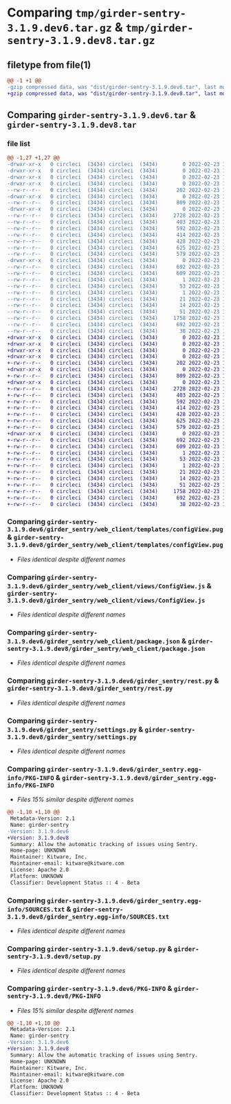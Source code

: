 # Comparing `tmp/girder-sentry-3.1.9.dev6.tar.gz` & `tmp/girder-sentry-3.1.9.dev8.tar.gz`

## filetype from file(1)

```diff
@@ -1 +1 @@
-gzip compressed data, was "dist/girder-sentry-3.1.9.dev6.tar", last modified: Wed Feb 23 16:10:02 2022, max compression
+gzip compressed data, was "dist/girder-sentry-3.1.9.dev8.tar", last modified: Wed Feb 23 17:42:02 2022, max compression
```

## Comparing `girder-sentry-3.1.9.dev6.tar` & `girder-sentry-3.1.9.dev8.tar`

### file list

```diff
@@ -1,27 +1,27 @@
-drwxr-xr-x   0 circleci  (3434) circleci  (3434)        0 2022-02-23 16:10:02.000000 girder-sentry-3.1.9.dev6/
-drwxr-xr-x   0 circleci  (3434) circleci  (3434)        0 2022-02-23 16:10:02.000000 girder-sentry-3.1.9.dev6/girder_sentry/
-drwxr-xr-x   0 circleci  (3434) circleci  (3434)        0 2022-02-23 16:10:02.000000 girder-sentry-3.1.9.dev6/girder_sentry/web_client/
-drwxr-xr-x   0 circleci  (3434) circleci  (3434)        0 2022-02-23 16:10:02.000000 girder-sentry-3.1.9.dev6/girder_sentry/web_client/stylesheets/
--rw-r--r--   0 circleci  (3434) circleci  (3434)      202 2022-02-23 16:09:15.000000 girder-sentry-3.1.9.dev6/girder_sentry/web_client/stylesheets/configView.styl
-drwxr-xr-x   0 circleci  (3434) circleci  (3434)        0 2022-02-23 16:10:02.000000 girder-sentry-3.1.9.dev6/girder_sentry/web_client/templates/
--rw-r--r--   0 circleci  (3434) circleci  (3434)      809 2022-02-23 16:09:15.000000 girder-sentry-3.1.9.dev6/girder_sentry/web_client/templates/configView.pug
-drwxr-xr-x   0 circleci  (3434) circleci  (3434)        0 2022-02-23 16:10:02.000000 girder-sentry-3.1.9.dev6/girder_sentry/web_client/views/
--rw-r--r--   0 circleci  (3434) circleci  (3434)     2728 2022-02-23 16:09:15.000000 girder-sentry-3.1.9.dev6/girder_sentry/web_client/views/ConfigView.js
--rw-r--r--   0 circleci  (3434) circleci  (3434)      403 2022-02-23 16:09:15.000000 girder-sentry-3.1.9.dev6/girder_sentry/web_client/main.js
--rw-r--r--   0 circleci  (3434) circleci  (3434)      592 2022-02-23 16:09:15.000000 girder-sentry-3.1.9.dev6/girder_sentry/web_client/package.json
--rw-r--r--   0 circleci  (3434) circleci  (3434)      414 2022-02-23 16:09:15.000000 girder-sentry-3.1.9.dev6/girder_sentry/web_client/routes.js
--rw-r--r--   0 circleci  (3434) circleci  (3434)      428 2022-02-23 16:09:15.000000 girder-sentry-3.1.9.dev6/girder_sentry/__init__.py
--rw-r--r--   0 circleci  (3434) circleci  (3434)      625 2022-02-23 16:09:15.000000 girder-sentry-3.1.9.dev6/girder_sentry/rest.py
--rw-r--r--   0 circleci  (3434) circleci  (3434)      579 2022-02-23 16:09:15.000000 girder-sentry-3.1.9.dev6/girder_sentry/settings.py
-drwxr-xr-x   0 circleci  (3434) circleci  (3434)        0 2022-02-23 16:10:02.000000 girder-sentry-3.1.9.dev6/girder_sentry.egg-info/
--rw-r--r--   0 circleci  (3434) circleci  (3434)      692 2022-02-23 16:10:01.000000 girder-sentry-3.1.9.dev6/girder_sentry.egg-info/PKG-INFO
--rw-r--r--   0 circleci  (3434) circleci  (3434)      609 2022-02-23 16:10:02.000000 girder-sentry-3.1.9.dev6/girder_sentry.egg-info/SOURCES.txt
--rw-r--r--   0 circleci  (3434) circleci  (3434)        1 2022-02-23 16:10:01.000000 girder-sentry-3.1.9.dev6/girder_sentry.egg-info/dependency_links.txt
--rw-r--r--   0 circleci  (3434) circleci  (3434)       53 2022-02-23 16:10:01.000000 girder-sentry-3.1.9.dev6/girder_sentry.egg-info/entry_points.txt
--rw-r--r--   0 circleci  (3434) circleci  (3434)        1 2022-02-23 16:10:01.000000 girder-sentry-3.1.9.dev6/girder_sentry.egg-info/not-zip-safe
--rw-r--r--   0 circleci  (3434) circleci  (3434)       21 2022-02-23 16:10:01.000000 girder-sentry-3.1.9.dev6/girder_sentry.egg-info/requires.txt
--rw-r--r--   0 circleci  (3434) circleci  (3434)       14 2022-02-23 16:10:01.000000 girder-sentry-3.1.9.dev6/girder_sentry.egg-info/top_level.txt
--rw-r--r--   0 circleci  (3434) circleci  (3434)       51 2022-02-23 16:09:15.000000 girder-sentry-3.1.9.dev6/plugin.cmake
--rw-r--r--   0 circleci  (3434) circleci  (3434)     1758 2022-02-23 16:09:15.000000 girder-sentry-3.1.9.dev6/setup.py
--rw-r--r--   0 circleci  (3434) circleci  (3434)      692 2022-02-23 16:10:02.000000 girder-sentry-3.1.9.dev6/PKG-INFO
--rw-r--r--   0 circleci  (3434) circleci  (3434)       38 2022-02-23 16:10:02.000000 girder-sentry-3.1.9.dev6/setup.cfg
+drwxr-xr-x   0 circleci  (3434) circleci  (3434)        0 2022-02-23 17:42:02.000000 girder-sentry-3.1.9.dev8/
+drwxr-xr-x   0 circleci  (3434) circleci  (3434)        0 2022-02-23 17:42:02.000000 girder-sentry-3.1.9.dev8/girder_sentry/
+drwxr-xr-x   0 circleci  (3434) circleci  (3434)        0 2022-02-23 17:42:02.000000 girder-sentry-3.1.9.dev8/girder_sentry/web_client/
+drwxr-xr-x   0 circleci  (3434) circleci  (3434)        0 2022-02-23 17:42:02.000000 girder-sentry-3.1.9.dev8/girder_sentry/web_client/stylesheets/
+-rw-r--r--   0 circleci  (3434) circleci  (3434)      202 2022-02-23 17:41:16.000000 girder-sentry-3.1.9.dev8/girder_sentry/web_client/stylesheets/configView.styl
+drwxr-xr-x   0 circleci  (3434) circleci  (3434)        0 2022-02-23 17:42:02.000000 girder-sentry-3.1.9.dev8/girder_sentry/web_client/templates/
+-rw-r--r--   0 circleci  (3434) circleci  (3434)      809 2022-02-23 17:41:16.000000 girder-sentry-3.1.9.dev8/girder_sentry/web_client/templates/configView.pug
+drwxr-xr-x   0 circleci  (3434) circleci  (3434)        0 2022-02-23 17:42:02.000000 girder-sentry-3.1.9.dev8/girder_sentry/web_client/views/
+-rw-r--r--   0 circleci  (3434) circleci  (3434)     2728 2022-02-23 17:41:16.000000 girder-sentry-3.1.9.dev8/girder_sentry/web_client/views/ConfigView.js
+-rw-r--r--   0 circleci  (3434) circleci  (3434)      403 2022-02-23 17:41:16.000000 girder-sentry-3.1.9.dev8/girder_sentry/web_client/main.js
+-rw-r--r--   0 circleci  (3434) circleci  (3434)      592 2022-02-23 17:41:16.000000 girder-sentry-3.1.9.dev8/girder_sentry/web_client/package.json
+-rw-r--r--   0 circleci  (3434) circleci  (3434)      414 2022-02-23 17:41:16.000000 girder-sentry-3.1.9.dev8/girder_sentry/web_client/routes.js
+-rw-r--r--   0 circleci  (3434) circleci  (3434)      428 2022-02-23 17:41:16.000000 girder-sentry-3.1.9.dev8/girder_sentry/__init__.py
+-rw-r--r--   0 circleci  (3434) circleci  (3434)      625 2022-02-23 17:41:16.000000 girder-sentry-3.1.9.dev8/girder_sentry/rest.py
+-rw-r--r--   0 circleci  (3434) circleci  (3434)      579 2022-02-23 17:41:16.000000 girder-sentry-3.1.9.dev8/girder_sentry/settings.py
+drwxr-xr-x   0 circleci  (3434) circleci  (3434)        0 2022-02-23 17:42:02.000000 girder-sentry-3.1.9.dev8/girder_sentry.egg-info/
+-rw-r--r--   0 circleci  (3434) circleci  (3434)      692 2022-02-23 17:42:02.000000 girder-sentry-3.1.9.dev8/girder_sentry.egg-info/PKG-INFO
+-rw-r--r--   0 circleci  (3434) circleci  (3434)      609 2022-02-23 17:42:02.000000 girder-sentry-3.1.9.dev8/girder_sentry.egg-info/SOURCES.txt
+-rw-r--r--   0 circleci  (3434) circleci  (3434)        1 2022-02-23 17:42:02.000000 girder-sentry-3.1.9.dev8/girder_sentry.egg-info/dependency_links.txt
+-rw-r--r--   0 circleci  (3434) circleci  (3434)       53 2022-02-23 17:42:02.000000 girder-sentry-3.1.9.dev8/girder_sentry.egg-info/entry_points.txt
+-rw-r--r--   0 circleci  (3434) circleci  (3434)        1 2022-02-23 17:42:02.000000 girder-sentry-3.1.9.dev8/girder_sentry.egg-info/not-zip-safe
+-rw-r--r--   0 circleci  (3434) circleci  (3434)       21 2022-02-23 17:42:02.000000 girder-sentry-3.1.9.dev8/girder_sentry.egg-info/requires.txt
+-rw-r--r--   0 circleci  (3434) circleci  (3434)       14 2022-02-23 17:42:02.000000 girder-sentry-3.1.9.dev8/girder_sentry.egg-info/top_level.txt
+-rw-r--r--   0 circleci  (3434) circleci  (3434)       51 2022-02-23 17:41:16.000000 girder-sentry-3.1.9.dev8/plugin.cmake
+-rw-r--r--   0 circleci  (3434) circleci  (3434)     1758 2022-02-23 17:41:16.000000 girder-sentry-3.1.9.dev8/setup.py
+-rw-r--r--   0 circleci  (3434) circleci  (3434)      692 2022-02-23 17:42:02.000000 girder-sentry-3.1.9.dev8/PKG-INFO
+-rw-r--r--   0 circleci  (3434) circleci  (3434)       38 2022-02-23 17:42:02.000000 girder-sentry-3.1.9.dev8/setup.cfg
```

### Comparing `girder-sentry-3.1.9.dev6/girder_sentry/web_client/templates/configView.pug` & `girder-sentry-3.1.9.dev8/girder_sentry/web_client/templates/configView.pug`

 * *Files identical despite different names*

### Comparing `girder-sentry-3.1.9.dev6/girder_sentry/web_client/views/ConfigView.js` & `girder-sentry-3.1.9.dev8/girder_sentry/web_client/views/ConfigView.js`

 * *Files identical despite different names*

### Comparing `girder-sentry-3.1.9.dev6/girder_sentry/web_client/package.json` & `girder-sentry-3.1.9.dev8/girder_sentry/web_client/package.json`

 * *Files identical despite different names*

### Comparing `girder-sentry-3.1.9.dev6/girder_sentry/rest.py` & `girder-sentry-3.1.9.dev8/girder_sentry/rest.py`

 * *Files identical despite different names*

### Comparing `girder-sentry-3.1.9.dev6/girder_sentry/settings.py` & `girder-sentry-3.1.9.dev8/girder_sentry/settings.py`

 * *Files identical despite different names*

### Comparing `girder-sentry-3.1.9.dev6/girder_sentry.egg-info/PKG-INFO` & `girder-sentry-3.1.9.dev8/girder_sentry.egg-info/PKG-INFO`

 * *Files 15% similar despite different names*

```diff
@@ -1,10 +1,10 @@
 Metadata-Version: 2.1
 Name: girder-sentry
-Version: 3.1.9.dev6
+Version: 3.1.9.dev8
 Summary: Allow the automatic tracking of issues using Sentry.
 Home-page: UNKNOWN
 Maintainer: Kitware, Inc.
 Maintainer-email: kitware@kitware.com
 License: Apache 2.0
 Platform: UNKNOWN
 Classifier: Development Status :: 4 - Beta
```

### Comparing `girder-sentry-3.1.9.dev6/girder_sentry.egg-info/SOURCES.txt` & `girder-sentry-3.1.9.dev8/girder_sentry.egg-info/SOURCES.txt`

 * *Files identical despite different names*

### Comparing `girder-sentry-3.1.9.dev6/setup.py` & `girder-sentry-3.1.9.dev8/setup.py`

 * *Files identical despite different names*

### Comparing `girder-sentry-3.1.9.dev6/PKG-INFO` & `girder-sentry-3.1.9.dev8/PKG-INFO`

 * *Files 15% similar despite different names*

```diff
@@ -1,10 +1,10 @@
 Metadata-Version: 2.1
 Name: girder-sentry
-Version: 3.1.9.dev6
+Version: 3.1.9.dev8
 Summary: Allow the automatic tracking of issues using Sentry.
 Home-page: UNKNOWN
 Maintainer: Kitware, Inc.
 Maintainer-email: kitware@kitware.com
 License: Apache 2.0
 Platform: UNKNOWN
 Classifier: Development Status :: 4 - Beta
```

